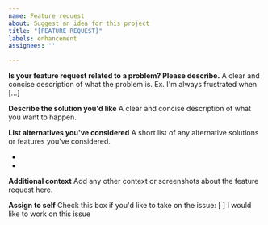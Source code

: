 ```yaml
---
name: Feature request
about: Suggest an idea for this project
title: "[FEATURE REQUEST]"
labels: enhancement
assignees: ''

---
```


**Is your feature request related to a problem? Please describe.**
A clear and concise description of what the problem is. Ex. I'm always frustrated when [...]

**Describe the solution you'd like**
A clear and concise description of what you want to happen.

**List alternatives you've considered**
A short list of any alternative solutions or features you've considered.
- [Solution #1 title]: [summary]
- [Solution #2 title]: [summary]

**Additional context**
Add any other context or screenshots about the feature request here.

**Assign to self**
Check this box if you'd like to take on the issue:
[ ] I would like to work on this issue
